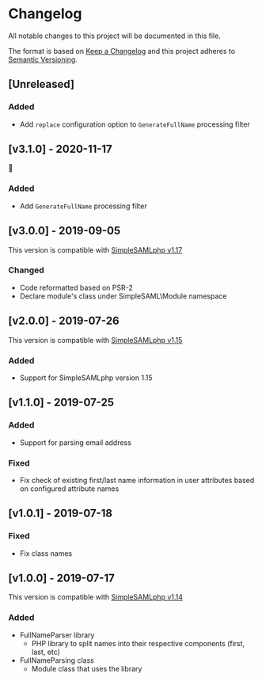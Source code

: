 # Changelog

All notable changes to this project will be documented in this file.

The format is based on [Keep a Changelog](https://keepachangelog.com/en/1.0.0/)
and this project adheres to [Semantic Versioning](https://semver.org/spec/v2.0.0.html).

## [Unreleased]

### Added

- Add `replace` configuration option to `GenerateFullName` processing filter
## [v3.1.0] - 2020-11-17
🌹

### Added

- Add `GenerateFullName` processing filter

## [v3.0.0] - 2019-09-05

This version is compatible with [SimpleSAMLphp v1.17](https://simplesamlphp.org/docs/1.17/simplesamlphp-changelog)

### Changed

- Code reformatted based on PSR-2
- Declare module's class under SimpleSAML\Module namespace

## [v2.0.0] - 2019-07-26

This version is compatible with [SimpleSAMLphp v1.15](https://simplesamlphp.org/docs/1.15/simplesamlphp-changelog)

### Added

- Support for SimpleSAMLphp version 1.15

## [v1.1.0] - 2019-07-25

### Added

- Support for parsing email address

### Fixed

- Fix check of existing first/last name information in user attributes based on configured attribute names

## [v1.0.1] - 2019-07-18

### Fixed

- Fix class names

## [v1.0.0] - 2019-07-17

This version is compatible with [SimpleSAMLphp v1.14](https://simplesamlphp.org/docs/1.14/simplesamlphp-changelog)

### Added

- FullNameParser library
  - PHP library to split names into their respective components (first, last, etc)
- FullNameParsing class
  - Module class that uses the library
